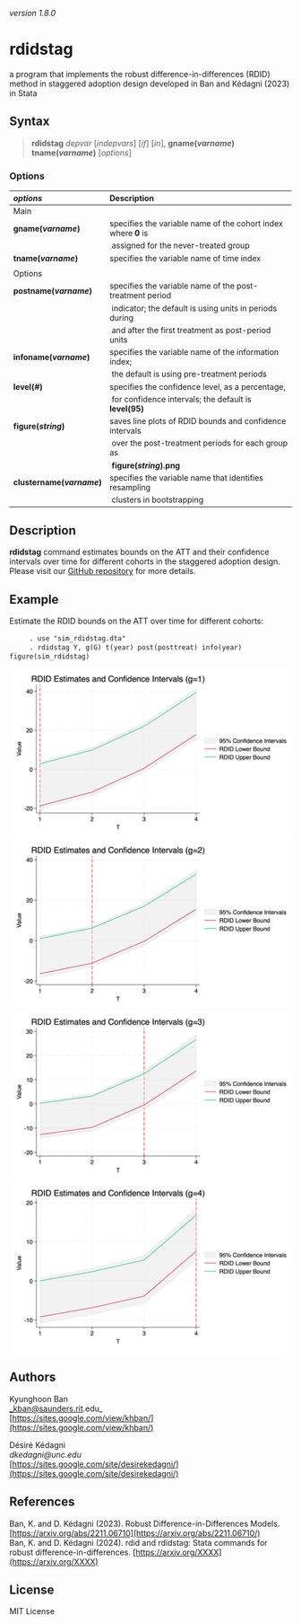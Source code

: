_version 1.8.0_

rdidstag
====

a program that implements the robust difference-in-differences (RDID) method in staggered adoption design developed in Ban and Kédagni (2023) in Stata

Syntax
------

> __rdidstag__ _depvar_ [_indepvars_] [_if_] [_in_], __gname(_varname_)__ __tname(_varname_)__ [_options_]


### Options

| _options_                     | Description
|:------------------------------|:-------------------------------------------------
| Main                          |   
|        __gname(_varname_)__       | specifies the variable name of the cohort index where __0__ is 
|                                       |‎   assigned for the never-treated group
|        __tname(_varname_)__       | specifies the variable name of time index  
|                                   |
| Options                       |  
|        __postname(_varname_)__    | specifies the variable name of the post-treatment period 
|                                       |‎   indicator; the default is using units in periods during 
|                                       |‎   and after the first treatment as post-period units
|        __infoname(_varname_)__    | specifies the variable name of the information index; 
|                                       |‎   the default is using pre-treatment periods
|        __level(_#_)__             | specifies the confidence level, as a percentage, 
|                                       |‎   for confidence intervals; the default is __level(95)__ 
|        __figure(_string_)__       | saves line plots of RDID bounds and confidence intervals 
|                                       |‎   over the post-treatment periods for each group as  
|                                       |‎   __figure(_string_).png__ 
|        __clustername(_varname_)__ | specifies the variable name that identifies resampling 
|                                       |‎   clusters in bootstrapping  




Description
-----------

__rdidstag__ command estimates bounds on the ATT and their confidence intervals over time for different cohorts in the staggered adoption design. Please visit our [GitHub repository](https://github.com/KyunghoonBan/rdid) for more details.


Example
-------

Estimate the RDID bounds on the ATT over time for different cohorts:

         . use "sim_rdidstag.dta"
         . rdidstag Y, g(G) t(year) post(posttreat) info(year) figure(sim_rdidstag)
             
![rdidstag Estimation Results (g=1)](sim_rdidstag_g1.png)
![rdidstag Estimation Results (g=2)](sim_rdidstag_g2.png)
![rdidstag Estimation Results (g=3)](sim_rdidstag_g3.png)
![rdidstag Estimation Results (g=4)](sim_rdidstag_g4.png)
             
Authors
-------

Kyunghoon Ban  
_kban@saunders.rit.edu_  
[https://sites.google.com/view/khban/](https://sites.google.com/view/khban/)  

Désiré Kédagni         
_dkedagni@unc.edu_   
[https://sites.google.com/site/desirekedagni/](https://sites.google.com/site/desirekedagni/)


References
----------

Ban, K. and D. Kédagni (2023). Robust Difference-in-Differences Models. [https://arxiv.org/abs/2211.06710](https://arxiv.org/abs/2211.06710/)      
Ban, K. and D. Kédagni (2024). rdid and rdidstag: Stata commands for robust difference-in-differences.  [https://arxiv.org/XXXX](https://arxiv.org/XXXX)  


License
-------

MIT License

